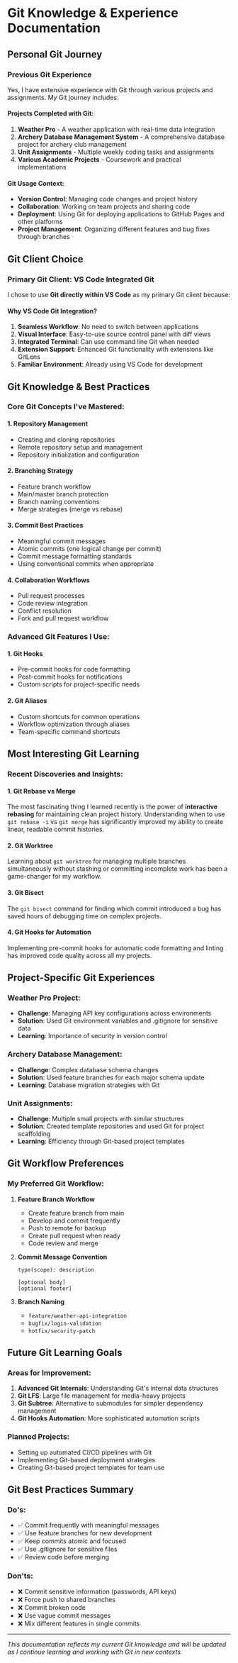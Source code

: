 # Git Knowledge & Experience Documentation

## Personal Git Journey

### Previous Git Experience
Yes, I have extensive experience with Git through various projects and assignments. My Git journey includes:

#### Projects Completed with Git:
1. **Weather Pro** - A weather application with real-time data integration
2. **Archery Database Management System** - A comprehensive database project for archery club management
3. **Unit Assignments** - Multiple weekly coding tasks and assignments
4. **Various Academic Projects** - Coursework and practical implementations

#### Git Usage Context:
- **Version Control**: Managing code changes and project history
- **Collaboration**: Working on team projects and sharing code
- **Deployment**: Using Git for deploying applications to GitHub Pages and other platforms
- **Project Management**: Organizing different features and bug fixes through branches

## Git Client Choice

### Primary Git Client: **VS Code Integrated Git**
I chose to use **Git directly within VS Code** as my primary Git client because:

#### Why VS Code Git Integration?
1. **Seamless Workflow**: No need to switch between applications
2. **Visual Interface**: Easy-to-use source control panel with diff views
3. **Integrated Terminal**: Can use command line Git when needed
4. **Extension Support**: Enhanced Git functionality with extensions like GitLens
5. **Familiar Environment**: Already using VS Code for development

## Git Knowledge & Best Practices

### Core Git Concepts I've Mastered:

#### 1. **Repository Management**
- Creating and cloning repositories
- Remote repository setup and management
- Repository initialization and configuration

#### 2. **Branching Strategy**
- Feature branch workflow
- Main/master branch protection
- Branch naming conventions
- Merge strategies (merge vs rebase)

#### 3. **Commit Best Practices**
- Meaningful commit messages
- Atomic commits (one logical change per commit)
- Commit message formatting standards
- Using conventional commits when appropriate

#### 4. **Collaboration Workflows**
- Pull request processes
- Code review integration
- Conflict resolution
- Fork and pull request workflow

### Advanced Git Features I Use:

#### 1. **Git Hooks**
- Pre-commit hooks for code formatting
- Post-commit hooks for notifications
- Custom scripts for project-specific needs

#### 2. **Git Aliases**
- Custom shortcuts for common operations
- Workflow optimization through aliases
- Team-specific command shortcuts

## Most Interesting Git Learning

### Recent Discoveries and Insights:

#### 1. **Git Rebase vs Merge**
The most fascinating thing I learned recently is the power of **interactive rebasing** for maintaining clean project history. Understanding when to use `git rebase -i` vs `git merge` has significantly improved my ability to create linear, readable commit histories.

#### 2. **Git Worktree**
Learning about `git worktree` for managing multiple branches simultaneously without stashing or committing incomplete work has been a game-changer for my workflow.

#### 3. **Git Bisect**
The `git bisect` command for finding which commit introduced a bug has saved hours of debugging time on complex projects.

#### 4. **Git Hooks for Automation**
Implementing pre-commit hooks for automatic code formatting and linting has improved code quality across all my projects.

## Project-Specific Git Experiences

### Weather Pro Project:
- **Challenge**: Managing API key configurations across environments
- **Solution**: Used Git environment variables and .gitignore for sensitive data
- **Learning**: Importance of security in version control

### Archery Database Management:
- **Challenge**: Complex database schema changes
- **Solution**: Used feature branches for each major schema update
- **Learning**: Database migration strategies with Git

### Unit Assignments:
- **Challenge**: Multiple small projects with similar structures
- **Solution**: Created template repositories and used Git for project scaffolding
- **Learning**: Efficiency through Git-based project templates

## Git Workflow Preferences

### My Preferred Git Workflow:

1. **Feature Branch Workflow**
   - Create feature branch from main
   - Develop and commit frequently
   - Push to remote for backup
   - Create pull request when ready
   - Code review and merge

2. **Commit Message Convention**
   ```
   type(scope): description
   
   [optional body]
   [optional footer]
   ```

3. **Branch Naming**
   - `feature/weather-api-integration`
   - `bugfix/login-validation`
   - `hotfix/security-patch`

## Future Git Learning Goals

### Areas for Improvement:
1. **Advanced Git Internals**: Understanding Git's internal data structures
2. **Git LFS**: Large file management for media-heavy projects
3. **Git Subtree**: Alternative to submodules for simpler dependency management
4. **Git Hooks Automation**: More sophisticated automation scripts

### Planned Projects:
- Setting up automated CI/CD pipelines with Git
- Implementing Git-based deployment strategies
- Creating Git-based project templates for team use

## Git Best Practices Summary

### Do's:
- ✅ Commit frequently with meaningful messages
- ✅ Use feature branches for new development
- ✅ Keep commits atomic and focused
- ✅ Use .gitignore for sensitive files
- ✅ Review code before merging

### Don'ts:
- ❌ Commit sensitive information (passwords, API keys)
- ❌ Force push to shared branches
- ❌ Commit broken code
- ❌ Use vague commit messages
- ❌ Mix different features in single commits

---

*This documentation reflects my current Git knowledge and will be updated as I continue learning and working with Git in new contexts.* 